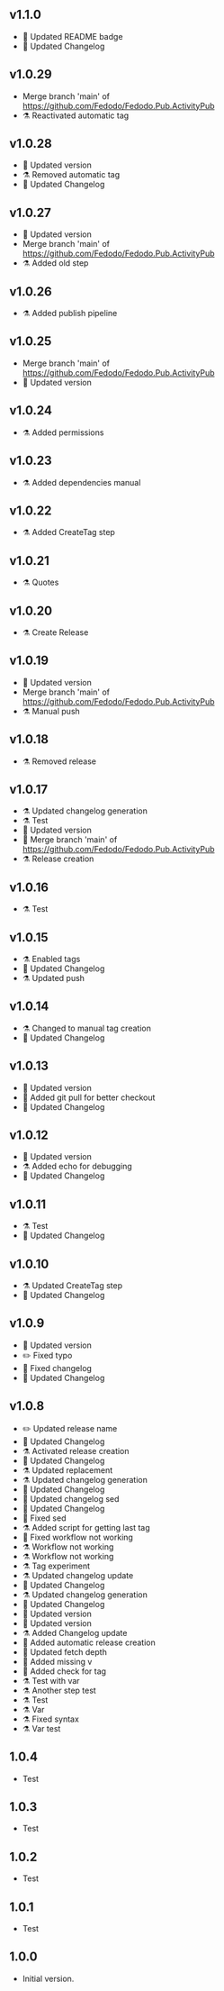 ## v1.1.0

-  📝 Updated README badge
-  📝 Updated Changelog

## v1.0.29

-  Merge branch 'main' of https://github.com/Fedodo/Fedodo.Pub.ActivityPub
-  ⚗️ Reactivated automatic tag

## v1.0.28

-  🔖 Updated version
-  ⚗️ Removed automatic tag
-  📝 Updated Changelog

## v1.0.27

-  🔖 Updated version
-  Merge branch 'main' of https://github.com/Fedodo/Fedodo.Pub.ActivityPub
-  ⚗️ Added old step

## v1.0.26

-  ⚗️ Added publish pipeline

## v1.0.25

-  Merge branch 'main' of https://github.com/Fedodo/Fedodo.Pub.ActivityPub
-  🔖 Updated version

## v1.0.24

-  ⚗️ Added permissions

## v1.0.23

-  ⚗️ Added dependencies manual

## v1.0.22

-  ⚗️ Added CreateTag step

## v1.0.21

-  ⚗️ Quotes

## v1.0.20

-  ⚗️ Create Release

## v1.0.19

-  🔖 Updated version
-  Merge branch 'main' of https://github.com/Fedodo/Fedodo.Pub.ActivityPub
-  ⚗️ Manual push

## v1.0.18

-  ⚗️ Removed release

## v1.0.17

-  ⚗️ Updated changelog generation
-  ⚗️ Test
-  🔖 Updated version
-  🔀 Merge branch 'main' of https://github.com/Fedodo/Fedodo.Pub.ActivityPub
-  ⚗️ Release creation

## v1.0.16

-  ⚗️ Test

## v1.0.15

-  ⚗️ Enabled tags
-  📝 Updated Changelog
-  ⚗️ Updated push

## v1.0.14

-  ⚗️ Changed to manual tag creation
-  📝 Updated Changelog

## v1.0.13

-  🔖 Updated version
-  👷 Added git pull for better checkout
-  📝 Updated Changelog

## v1.0.12

-  🔖 Updated version
-  ⚗️ Added echo for debugging
-  📝 Updated Changelog

## v1.0.11

-  ⚗️ Test
-  📝 Updated Changelog

## v1.0.10

-  ⚗️ Updated CreateTag step
-  📝 Updated Changelog

## v1.0.9

-  🔖 Updated version
-  ✏️ Fixed typo
-  🎨 Fixed changelog
-  📝 Updated Changelog

## v1.0.8

-  ✏️ Updated release name
-  📝 Updated Changelog
-  ⚗️ Activated release creation
-  📝 Updated Changelog
-  ⚗️ Updated replacement
-  ⚗️ Updated changelog generation
-  📝 Updated Changelog
-  🚧 Updated changelog sed
-  📝 Updated Changelog
-  🐛 Fixed sed
-  ⚗️ Added script for getting last tag
-  💚 Fixed workflow not working
-  ⚗️ Workflow not working
-  ⚗️ Workflow not working
-  ⚗️ Tag experiment
-  ⚗️ Updated changelog update
-  📝 Updated Changelog
-  ⚗️ Updated changelog generation
-  📝 Updated Changelog
-  🔖 Updated version
-  🔖 Updated version
-  ⚗️ Added Changelog update
-  👷 Added automatic release creation
-  👷 Updated fetch depth
-  👷 Added missing v
-  👷 Added check for tag
-  ⚗️ Test with var
-  ⚗️ Another step test
-  ⚗️ Test
-  ⚗️ Var
-  ⚗️ Fixed syntax
-  ⚗️ Var test

## 1.0.4

- Test

## 1.0.3

- Test

## 1.0.2

- Test

## 1.0.1

- Test

## 1.0.0

- Initial version.
